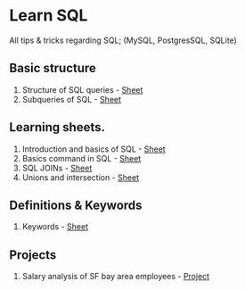 # Learn SQL

All tips & tricks regarding SQL; (MySQL, PostgresSQL, SQLite)

## Basic structure

1. Structure of SQL queries - [Sheet](sql-structure.md)
2. Subqueries of SQL - [Sheet](subquery-structure.md`)

## Learning sheets.

1. Introduction and basics of SQL - [Sheet](intro-to-sql.md)
2. Basics command in SQL - [Sheet](step01-sql.md)
3. SQL JOINs - [Sheet](joins.md)
4. Unions and intersection - [Sheet](unions-and-intersection.md)

## Definitions & Keywords

1. Keywords - [Sheet](sql-keywords.md)

## Projects

1. Salary analysis of SF bay area employees - [Project](salary_sqlite/README.md)